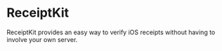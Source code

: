 ReceiptKit
==========

ReceiptKit provides an easy way to verify iOS receipts without having to involve your own server.